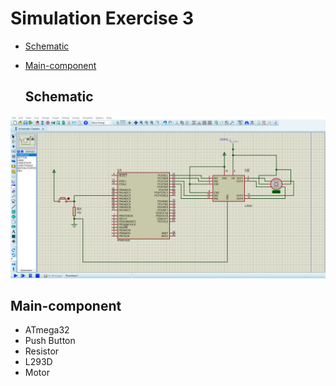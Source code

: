 # Simulation Exercise 3
- [Schematic](#Schematic)
- [Main-component](#Main-component)



  ## Schematic

<img src="https://github.com/HESHAM47GAMAL/Embedded_sysytem_project_learn/blob/main/Interface_P1/5.Motors/Proteus_simulation/3.Exercise3/Schematic.png">

  ## Main-component

- ATmega32
- Push Button 
- Resistor
- L293D
- Motor
